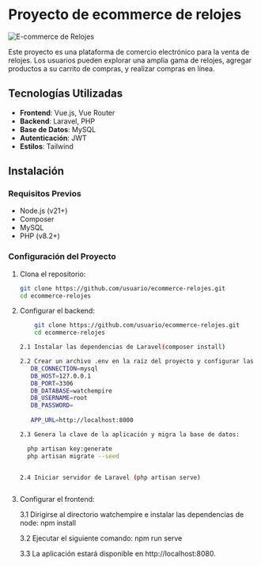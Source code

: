 # Proyecto de ecommerce de relojes

![E-commerce de Relojes](https://ibb.co/cQXcBJF/image.png)

Este proyecto es una plataforma de comercio electrónico para la venta de relojes. 
Los usuarios pueden explorar una amplia gama de relojes, agregar productos a su carrito de compras, y realizar compras en línea. 


## Tecnologías Utilizadas

- **Frontend**: Vue.js, Vue Router
- **Backend**: Laravel, PHP
- **Base de Datos**: MySQL
- **Autenticación**: JWT
- **Estilos**: Tailwind


## Instalación

### Requisitos Previos

- Node.js (v21+)
- Composer
- MySQL
- PHP (v8.2+)



### Configuración del Proyecto

1. Clona el repositorio:
   ```bash
   git clone https://github.com/usuario/ecommerce-relojes.git
   cd ecommerce-relojes


2. Configurar el backend:
   ```bash
       git clone https://github.com/usuario/ecommerce-relojes.git
       cd ecommerce-relojes

   2.1 Instalar las dependencias de Laravel(composer install)

   2.2 Crear un archivo .env en la raíz del proyecto y configurar las variables de entorno
      DB_CONNECTION=mysql
      DB_HOST=127.0.0.1
      DB_PORT=3306
      DB_DATABASE=watchempire
      DB_USERNAME=root
      DB_PASSWORD=
      
      APP_URL=http://localhost:8000

   2.3 Genera la clave de la aplicación y migra la base de datos:

     php artisan key:generate
     php artisan migrate --seed


   2.4 Iniciar servidor de Laravel (php artisan serve)



3. Configurar el frontend:

   3.1 Dirigirse al directorio watchempire e instalar las dependencias de node: npm install

   3.2 Ejecutar el siguiente comando:  npm run serve

   3.3 La aplicación estará disponible en http://localhost:8080.


   



   
